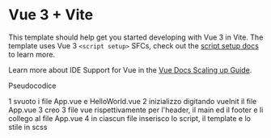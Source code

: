 # Vue 3 + Vite

This template should help get you started developing with Vue 3 in Vite. The template uses Vue 3 `<script setup>` SFCs, check out the [script setup docs](https://v3.vuejs.org/api/sfc-script-setup.html#sfc-script-setup) to learn more.

Learn more about IDE Support for Vue in the [Vue Docs Scaling up Guide](https://vuejs.org/guide/scaling-up/tooling.html#ide-support).

Pseudocodice

1 svuoto i file App.vue e HelloWorld.vue
2 inizializzo digitando vueInit il file App.vue
3 creo 3 file vue rispettivamente per l'header, il main ed il footer e li collego al file App.vue
4 in ciascun file inserisco lo script, il template e lo stile in scss